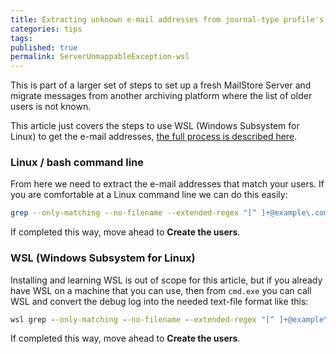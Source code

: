 ```yaml
---
title: Extracting unknown e-mail addresses from journal-type profile's debug log via Linux_WSL-47154077
categories: tips
tags: 
published: true
permalink: ServerUnmappableException-wsl
--- 
```

This is part of a larger set of steps to set up a fresh MailStore Server and migrate messages from another archiving platform where the list of older users is not known.

This article just covers the steps to use WSL (Windows Subsystem for Linux) to get the e-mail addresses, [the full process is described here](ServerUnmappableException.md).

### Linux / bash command line

From here we need to extract the e-mail addresses that match your users. If you are comfortable at a Linux command line we can do this easily:

```bash
grep --only-matching --no-filename --extended-regex "[^ ]+@example\.com\b" *.log | sort | uniq > userlist.txt
```

If completed this way, move ahead to **Create the users**.

### WSL (Windows Subsystem for Linux)

Installing and learning WSL is out of scope for this article, but if you already have WSL on a machine that you can use, then from `cmd.exe` you can call WSL and convert the debug log into the needed text-file format like this:

```cmd
wsl grep --only-matching --no-filename --extended-regex "[^ ]+@example\.com\b" *.log ^| sort ^| uniq > userlist.txt
```

If completed this way, move ahead to **Create the users**.